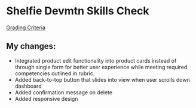 # Shelfie Devmtn Skills Check

[Grading Criteria](https://github.com/palmytree/simulation-1)
## My changes:
- Integrated product edit functionality into product cards instead of through single form for better user experience while meeting required competencies outlined in rubric.
- Added back-to-top button that slides into view when user scrolls down dashboard
- Added confirmation message on delete
- Added responsive design